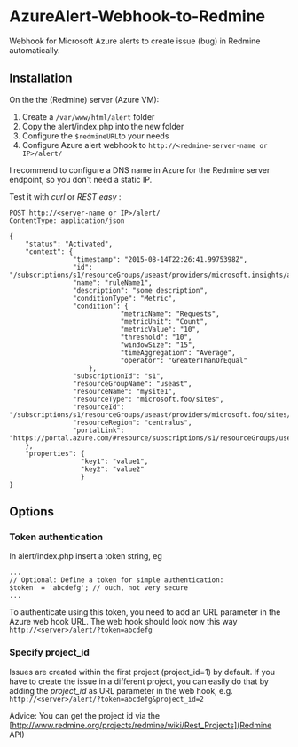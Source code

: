 # AzureAlert-Webhook-to-Redmine
Webhook for Microsoft Azure alerts to create issue (bug) in Redmine automatically.

## Installation
On the the (Redmine) server (Azure VM):

1. Create a `/var/www/html/alert` folder
2. Copy the alert/index.php into the new folder
3. Configure the `$redmineURL`to your needs 
4. Configure Azure alert webhook to `http://<redmine-server-name or IP>/alert/`

I recommend to configure a DNS name in Azure for the Redmine server endpoint, so you don't need a static IP.

Test it with _curl_ or _REST easy_ :

	POST http://<server-name or IP>/alert/
	ContentType: application/json
	
	{
		"status": "Activated",
		"context": {
		            "timestamp": "2015-08-14T22:26:41.9975398Z",
		            "id": "/subscriptions/s1/resourceGroups/useast/providers/microsoft.insights/alertrules/ruleName1",
		            "name": "ruleName1",
		            "description": "some description",
		            "conditionType": "Metric",
		            "condition": {
		                        "metricName": "Requests",
		                        "metricUnit": "Count",
		                        "metricValue": "10",
		                        "threshold": "10",
		                        "windowSize": "15",
		                        "timeAggregation": "Average",
		                        "operator": "GreaterThanOrEqual"
		                },
		            "subscriptionId": "s1",
		            "resourceGroupName": "useast",                                
		            "resourceName": "mysite1",
		            "resourceType": "microsoft.foo/sites",
		            "resourceId": "/subscriptions/s1/resourceGroups/useast/providers/microsoft.foo/sites/mysite1",
		            "resourceRegion": "centralus",
		            "portalLink": "https://portal.azure.com/#resource/subscriptions/s1/resourceGroups/useast/providers/microsoft.foo/sites/mysite1"                                
		},
		"properties": {
		              "key1": "value1",
		              "key2": "value2"
		              }
	}

## Options
### Token authentication
In alert/index.php insert a token string, eg 

	...
	// Optional: Define a token for simple authentication:
	$token  = 'abcdefg'; // ouch, not very secure
	... 

To authenticate using this token, you need to add an URL parameter in the Azure web hook URL.
The web hook should look now this way `http://<server>/alert/?token=abcdefg`

### Specify project_id
Issues are created within the first project (project_id=1) by default. 
If you have to create the issue in a different project, 
you can easily do that by adding the _project_id_ as URL parameter in the web hook, e.g.
`http://<server>/alert/?token=abcdefg&project_id=2`

Advice: You can get the project id via the [http://www.redmine.org/projects/redmine/wiki/Rest_Projects](Redmine API)